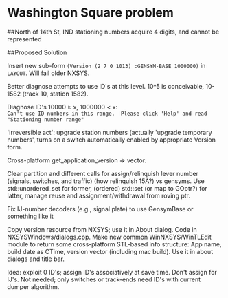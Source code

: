 # Washington Square problem

##North of 14th St, IND stationing numbers acquire 4 digits, and cannot be represented

##Proposed Solution

Insert new sub-form `(Version (2 7 0 1013) :GENSYM-BASE 1000000)` in `LAYOUT`. Will fail older NXSYS.

Better diagnose attempts to use ID's at this level. 10^5  is conceivable, 10-1582 (track 10, station 1582). 

Diagnose ID's 10000 ≥ x, 1000000 < x:   
  `Can't use ID numbers in this range.  Please click 'Help' and read "Stationing number range"`
  
'Irreversible act': upgrade station numbers (actually 'upgrade temporary numbers', turns on a switch automatically enabled by appropriate Version form.

Cross-platform get\_application\_version => vector<int>.

Clear partition and different calls for assign/relinquish lever number (signals, switches, and traffic) (how relinquish 15A?) vs gensyms. Use std::unordered\_set for former, (ordered) std::set (or map to GOptr?) for latter, manage reuse and assignment/withdrawal from roving ptr.

Fix IJ-number decoders (e.g., signal plate) to use GensymBase or something like it

Copy version resource from NXSYS; use it in About dialog. Code in NXSYSWindows/dialogs.cpp.  Make new common WinNXSYS/WinTLEdit module to return some cross-platform STL-based info structure: App name, build date as CTime, version vector (including mac build).  Use it in about dialogs and title bar.

Idea: exploit 0 ID's; assign ID's associatively at save time.  Don't assign for IJ's.  Not needed; only switches or track-ends need ID's with current dumper algorithm.